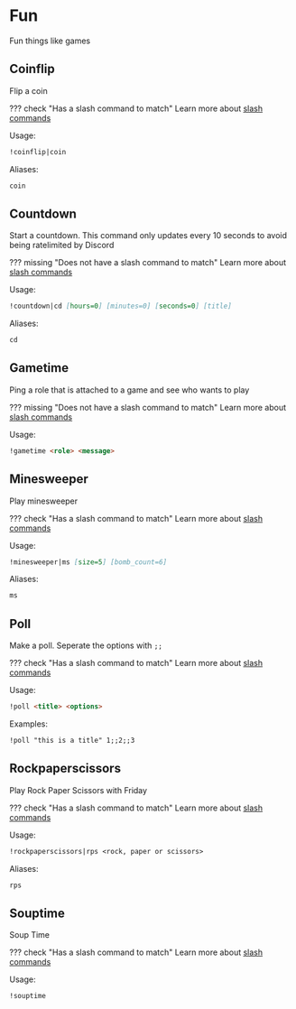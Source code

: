 # Fun

Fun things like games

## Coinflip

Flip a coin

??? check "Has a slash command to match"
	Learn more about [slash commands](/#slash-commands)

Usage:

```md
!coinflip|coin 
```

Aliases:

```md
coin
```

## Countdown

Start a countdown. This command only updates every 10 seconds to avoid being ratelimited by Discord

??? missing "Does not have a slash command to match"
	Learn more about [slash commands](/#slash-commands)

Usage:

```md
!countdown|cd [hours=0] [minutes=0] [seconds=0] [title]
```

Aliases:

```md
cd
```

## Gametime

Ping a role that is attached to a game and see who wants to play

??? missing "Does not have a slash command to match"
	Learn more about [slash commands](/#slash-commands)

Usage:

```md
!gametime <role> <message>
```

## Minesweeper

Play minesweeper

??? check "Has a slash command to match"
	Learn more about [slash commands](/#slash-commands)

Usage:

```md
!minesweeper|ms [size=5] [bomb_count=6]
```

Aliases:

```md
ms
```

## Poll

Make a poll. Seperate the options with `;;`

??? check "Has a slash command to match"
	Learn more about [slash commands](/#slash-commands)

Usage:

```md
!poll <title> <options>
```

Examples:

```md
!poll "this is a title" 1;;2;;3
```

## Rockpaperscissors

Play Rock Paper Scissors with Friday

??? check "Has a slash command to match"
	Learn more about [slash commands](/#slash-commands)

Usage:

```md
!rockpaperscissors|rps <rock, paper or scissors>
```

Aliases:

```md
rps
```

## Souptime

Soup Time

??? check "Has a slash command to match"
	Learn more about [slash commands](/#slash-commands)

Usage:

```md
!souptime 
```
